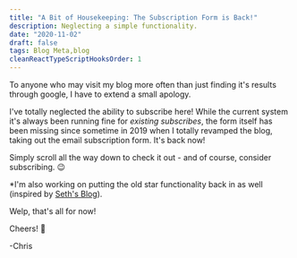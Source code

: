 ```yaml
---
title: "A Bit of Housekeeping: The Subscription Form is Back!"
description: Neglecting a simple functionality.
date: "2020-11-02"
draft: false
tags: Blog Meta,blog
cleanReactTypeScriptHooksOrder: 1
---
```


To anyone who may visit my blog more often than just finding it's results through google, I have to extend a small apology. 

I've totally neglected the ability to subscribe here! While the current system it's always been running fine for _existing subscribes_, the form itself has been missing since sometime in 2019 when I totally revamped the blog, taking out the email subscription form. It's back now! 

Simply scroll all the way down to check it out - and of course, consider subscribing. 😉

*I'm also working on putting the old star functionality back in as well (inspired by [Seth's Blog](https://seths.blog/)).

Welp, that's all for now!

Cheers! 🍺

-Chris